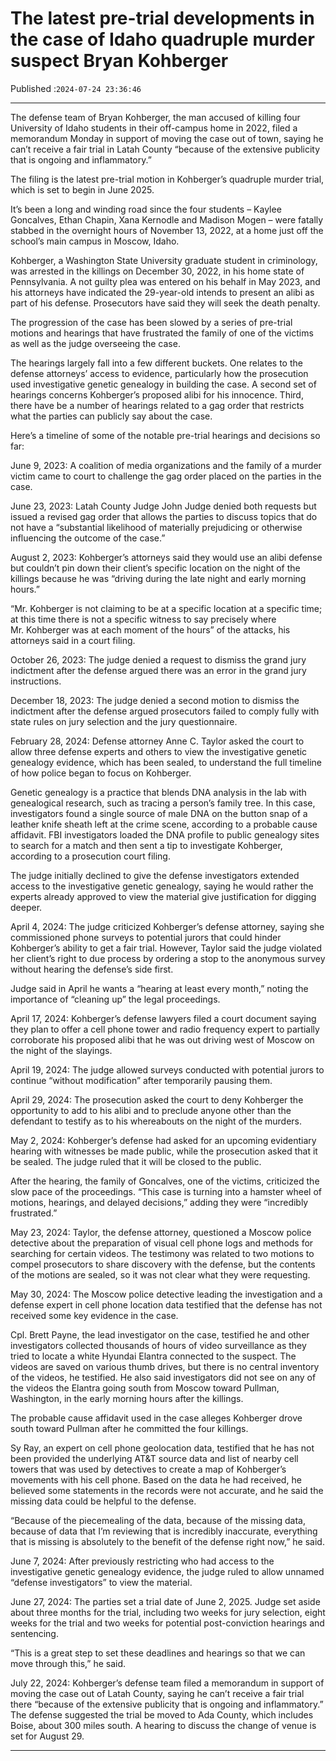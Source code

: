 # The latest pre-trial developments in the case of Idaho quadruple murder suspect Bryan Kohberger

Published :`2024-07-24 23:36:46`

---

The defense team of Bryan Kohberger, the man accused of killing four University of Idaho students in their off-campus home in 2022, filed a memorandum Monday in support of moving the case out of town, saying he can’t receive a fair trial in Latah County “because of the extensive publicity that is ongoing and inflammatory.”

The filing is the latest pre-trial motion in Kohberger’s quadruple murder trial, which is set to begin in June 2025.

It’s been a long and winding road since the four students – Kaylee Goncalves, Ethan Chapin, Xana Kernodle and Madison Mogen – were fatally stabbed in the overnight hours of November 13, 2022, at a home just off the school’s main campus in Moscow, Idaho.

Kohberger, a Washington State University graduate student in criminology, was arrested in the killings on December 30, 2022, in his home state of Pennsylvania. A not guilty plea was entered on his behalf in May 2023, and his attorneys have indicated the 29-year-old intends to present an alibi as part of his defense. Prosecutors have said they will seek the death penalty.

The progression of the case has been slowed by a series of pre-trial motions and hearings that have frustrated the family of one of the victims as well as the judge overseeing the case.

The hearings largely fall into a few different buckets. One relates to the defense attorneys’ access to evidence, particularly how the prosecution used investigative genetic genealogy in building the case. A second set of hearings concerns Kohberger’s proposed alibi for his innocence. Third, there have be a number of hearings related to a gag order that restricts what the parties can publicly say about the case.

Here’s a timeline of some of the notable pre-trial hearings and decisions so far:

June 9, 2023: A coalition of media organizations and the family of a murder victim came to court to challenge the gag order placed on the parties in the case.

June 23, 2023: Latah County Judge John Judge denied both requests but issued a revised gag order that allows the parties to discuss topics that do not have a “substantial likelihood of materially prejudicing or otherwise influencing the outcome of the case.”

August 2, 2023: Kohberger’s attorneys said they would use an alibi defense but couldn’t pin down their client’s specific location on the night of the killings because he was “driving during the late night and early morning hours.”

“Mr. Kohberger is not claiming to be at a specific location at a specific time; at this time there is not a specific witness to say precisely where Mr. Kohberger was at each moment of the hours” of the attacks, his attorneys said in a court filing.

October 26, 2023: The judge denied a request to dismiss the grand jury indictment after the defense argued there was an error in the grand jury instructions.

December 18, 2023: The judge denied a second motion to dismiss the indictment after the defense argued prosecutors failed to comply fully with state rules on jury selection and the jury questionnaire.

February 28, 2024: Defense attorney Anne C. Taylor asked the court to allow three defense experts and others to view the investigative genetic genealogy evidence, which has been sealed, to understand the full timeline of how police began to focus on Kohberger.

Genetic genealogy is a practice that blends DNA analysis in the lab with genealogical research, such as tracing a person’s family tree. In this case, investigators found a single source of male DNA on the button snap of a leather knife sheath left at the crime scene, according to a probable cause affidavit. FBI investigators loaded the DNA profile to public genealogy sites to search for a match and then sent a tip to investigate Kohberger, according to a prosecution court filing.

The judge initially declined to give the defense investigators extended access to the investigative genetic genealogy, saying he would rather the experts already approved to view the material give justification for digging deeper.

April 4, 2024: The judge criticized Kohberger’s defense attorney, saying she commissioned phone surveys to potential jurors that could hinder Kohberger’s ability to get a fair trial. However, Taylor said the judge violated her client’s right to due process by ordering a stop to the anonymous survey without hearing the defense’s side first.

Judge said in April he wants a “hearing at least every month,” noting the importance of “cleaning up” the legal proceedings.

April 17, 2024: Kohberger’s defense lawyers filed a court document saying they plan to offer a cell phone tower and radio frequency expert to partially corroborate his proposed alibi that he was out driving west of Moscow on the night of the slayings.

April 19, 2024: The judge allowed surveys conducted with potential jurors to continue “without modification” after temporarily pausing them.

April 29, 2024: The prosecution asked the court to deny Kohberger the opportunity to add to his alibi and to preclude anyone other than the defendant to testify as to his whereabouts on the night of the murders.

May 2, 2024: Kohberger’s defense had asked for an upcoming evidentiary hearing with witnesses be made public, while the prosecution asked that it be sealed. The judge ruled that it will be closed to the public.

After the hearing, the family of Goncalves, one of the victims, criticized the slow pace of the proceedings. “This case is turning into a hamster wheel of motions, hearings, and delayed decisions,” adding they were “incredibly frustrated.”

May 23, 2024: Taylor, the defense attorney, questioned a Moscow police detective about the preparation of visual cell phone logs and methods for searching for certain videos. The testimony was related to two motions to compel prosecutors to share discovery with the defense, but the contents of the motions are sealed, so it was not clear what they were requesting.

May 30, 2024: The Moscow police detective leading the investigation and a defense expert in cell phone location data testified that the defense has not received some key evidence in the case.

Cpl. Brett Payne, the lead investigator on the case, testified he and other investigators collected thousands of hours of video surveillance as they tried to locate a white Hyundai Elantra connected to the suspect. The videos are saved on various thumb drives, but there is no central inventory of the videos, he testified. He also said investigators did not see on any of the videos the Elantra going south from Moscow toward Pullman, Washington, in the early morning hours after the killings.

The probable cause affidavit used in the case alleges Kohberger drove south toward Pullman after he committed the four killings.

Sy Ray, an expert on cell phone geolocation data, testified that he has not been provided the underlying AT&T source data and list of nearby cell towers that was used by detectives to create a map of Kohberger’s movements with his cell phone. Based on the data he had received, he believed some statements in the records were not accurate, and he said the missing data could be helpful to the defense.

“Because of the piecemealing of the data, because of the missing data, because of data that I’m reviewing that is incredibly inaccurate, everything that is missing is absolutely to the benefit of the defense right now,” he said.

June 7, 2024: After previously restricting who had access to the investigative genetic genealogy evidence, the judge ruled to allow unnamed “defense investigators” to view the material.

June 27, 2024: The parties set a trial date of June 2, 2025. Judge set aside about three months for the trial, including two weeks for jury selection, eight weeks for the trial and two weeks for potential post-conviction hearings and sentencing.

“This is a great step to set these deadlines and hearings so that we can move through this,” he said.

July 22, 2024: Kohberger’s defense team filed a memorandum in support of moving the case out of Latah County, saying he can’t receive a fair trial there “because of the extensive publicity that is ongoing and inflammatory.” The defense suggested the trial be moved to Ada County, which includes Boise, about 300 miles south. A hearing to discuss the change of venue is set for August 29.

---

